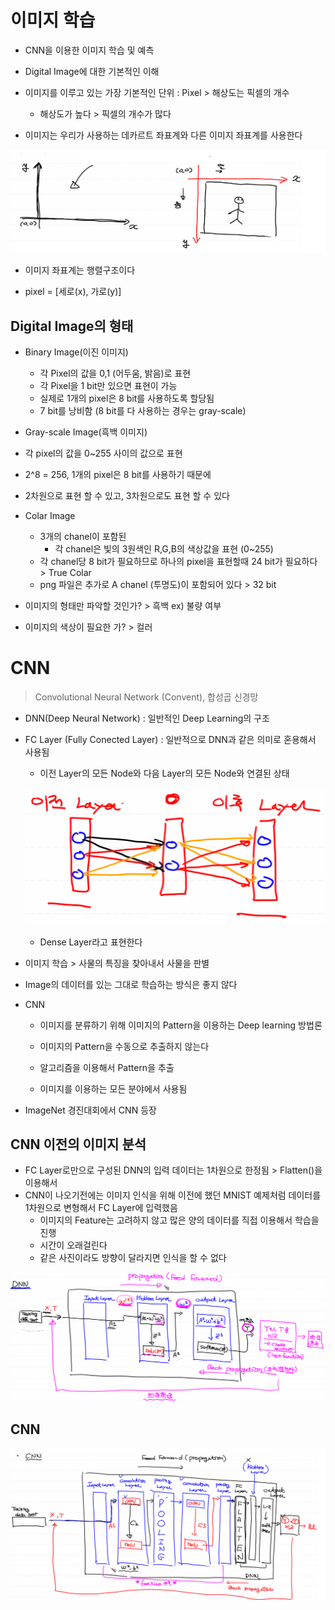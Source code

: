 
# 이미지 학습

- CNN을 이용한 이미지 학습 및 예측
- Digital Image에 대한 기본적인 이해

- 이미지를 이루고 있는 가장 기본적인 단위 : Pixel > 해상도는 픽셀의 개수
  - 해상도가 높다 > 픽셀의 개수가 많다

- 이미지는 우리가 사용하는 데카르트 좌표계와 다른 이미지 좌표계를 사용한다

![image-20210319092300867](md-images/image-20210319092300867.png)

- 이미지 좌표계는 행렬구조이다

- pixel = [세로(x), 가로(y)]



## Digital Image의 형태

- Binary Image(이진 이미지)
  - 각 Pixel의 값을 0,1 (어두움, 밝음)로 표현
  - 각 Pixel을 1 bit만 있으면 표현이 가능
  - 실제로 1개의 pixel은 8 bit를 사용하도록 할당됨
  - 7 bit를 낭비함 (8 bit를 다 사용하는 경우는 gray-scale)

-  Gray-scale Image(흑백 이미지)
  - 각 pixel의 값을 0~255 사이의  값으로 표현
  - 2^8 = 256, 1개의 pixel은 8 bit를 사용하기 때문에 
  - 2차원으로 표현 할 수 있고, 3차원으로도 표현 할 수 있다
- Colar Image
  - 3개의 chanel이 포함된
    - 각 chanel은 빛의 3원색인 R,G,B의 색상값을 표현 (0~255)
  - 각 chanel당 8 bit가 필요하므로 하나의 pixel을 표현할때 24 bit가 필요하다 > True Colar
  - png 파일은 추가로 A chanel (투명도)이 포함되어 있다 > 32 bit
- 이미지의 형태만 파악할 것인가? > 흑백 ex) 불량 여부
- 이미지의 색상이 필요한 가? > 컬러



# CNN

> Convolutional Neural Network (Convent), 합성곱 신경망

- DNN(Deep Neural Network) : 일반적인 Deep Learning의 구조

- FC Layer (Fully Conected Layer) : 일반적으로 DNN과 같은 의미로 혼용해서 사용됨

  - 이전 Layer의 모든 Node와 다음 Layer의 모든 Node와 연결된 상태

  ![image-20210319132913437](md-images/image-20210319132913437.png)

  - Dense Layer라고 표현한다



- 이미지 학습 > 사물의 특징을 찾아내서 사물을 판별

- Image의 데이터를 있는 그대로 학습하는 방식은 좋지 않다

- CNN

  - 이미지를 분류하기 위해 이미지의 Pattern을 이용하는 Deep learning 방법론
  - 이미지의 Pattern을 수동으로 추출하지 않는다
  - 알고리즘을 이용해서  Pattern을 추출

  - 이미지를 이용하는 모든 분야에서 사용됨

- ImageNet 경진대회에서 CNN 등장



## CNN 이전의 이미지 분석

- FC Layer로만으로 구성된 DNN의 입력 데이터는 1차원으로 한정됨 > Flatten()을 이용해서
- CNN이 나오기전에는 이미지 인식을 위해 이전에 했던 MNIST 예제처럼 데이터를 1차원으로 변형해서 FC Layer에 입력했음 
  - 이미지의 Feature는 고려하지 않고 많은 양의 데이터를 직접 이용해서 학습을 진행
  - 시간이 오래걸린다
  - 같은 사진이라도 방향이 달라지면 인식을 할 수 없다

![image-20210319144349848](md-images/image-20210319144349848.png)



## CNN

![image-20210319151853029](md-images/image-20210319151853029.png)